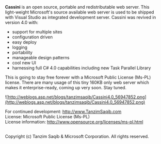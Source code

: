 **Cassini** is an open source, portable and redistributable web server. This light-weight Microsoft's source available web server is used to be shipped with Visual Studio as integrated development server. Cassini was revived in version 4.0 with:

  * support for multiple sites
  * configuration driven
  * easy deploy
  * logging
  * portability
  * manageable design patterns
  * cool new UI
  * harnessing full C# 4.0 capabilities including new Task Parallel Library

This is going to stay free forever with a Microsoft Public License (Ms-PL) license. There are many usage of this tiny 160KB only web server which makes it enterprise-ready, coming up very soon. Stay tuned.

![http://weblogs.asp.net/blogs/tanzimsaqib/Cassini4.0_56947852.png](http://weblogs.asp.net/blogs/tanzimsaqib/Cassini4.0_56947852.png)

For continued development: http://www.TanzimSaqib.com<br />
License: Microsoft Public License (Ms-PL)<br />
License information: http://www.opensource.org/licenses/ms-pl.html<br /><br />

Copyright (c) Tanzim Saqib & Microsoft Corporation. All rights reserved.